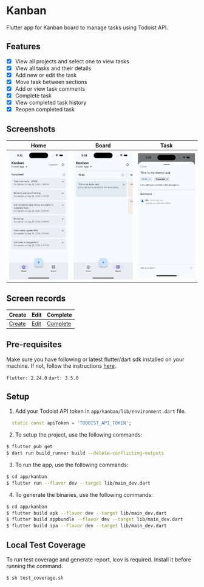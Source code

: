 # Kanban

Flutter app for Kanban board to manage tasks using Todoist API.

## Features
- [x] View all projects and select one to view tasks
- [x] View all tasks and their details
- [x] Add new or edit the task
- [x] Move task between sections
- [x] Add or view task comments
- [x] Complete task
- [x] View completed task history
- [x] Reopen completed task

## Screenshots
| Home | Board | Task |
| --- | --- | --- |
| ![home](.content/home.png) | ![Board](.content/board.png) | ![Task](.content/task.png) |

## Screen records
| Create | Edit | Complete |
| --- | --- | --- |
| [Create](.content/create.mp4) | [Edit](.content/edit.mp4) | [Complete](.content/complete.mp4) |

## Pre-requisites
Make sure you have following or latest flutter/dart sdk installed on your machine. If not, follow the instructions [here](https://flutter.dev/docs/get-started/install).

`flutter: 2.24.0`
`dart: 3.5.0`

## Setup
1. Add your Todoist API token in `app/kanban/lib/environment.dart` file.

```dart
  static const apiToken = 'TODOIST_API_TOKEN';
```

2. To setup the project, use the following commands:
```sh
$ flutter pub get
$ dart run build_runner build --delete-conflicting-outputs
```

3. To run the app, use the following commands:
```sh
$ cd app/kanban
$ flutter run --flavor dev --target lib/main_dev.dart
```

4. To generate the binaries, use the following commands:
```sh
$ cd app/kanban
$ flutter build apk --flavor dev --target lib/main_dev.dart
$ flutter build appbundle --flavor dev --target lib/main_dev.dart
$ flutter build ipa --flavor dev --target lib/main_dev.dart
```

## Local Test Coverage
To run test coverage and generate report, lcov is required. Install it before running the command.
```sh
$ sh test_coverage.sh
```